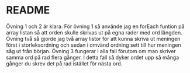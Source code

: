 # README
Övning 1 och 2 är klara. 
För övning 1 så använde jag en forEach funtion på array listan så att orden skulle skrivas ut på egna rader med ord längden.
Övning två så gjorde jag två array listor för att kunna skriva ut meningen först i storleksordning och sedan i omvänd ordning sett till hur meningen såg ut från början.
Övning 3 fungerar i alla fall förutom om man skriver samma ord på rad flera gånger. I detta fall så dyker ordet upp så många gånger du skrev det på rad 
istället för nästa ord.
